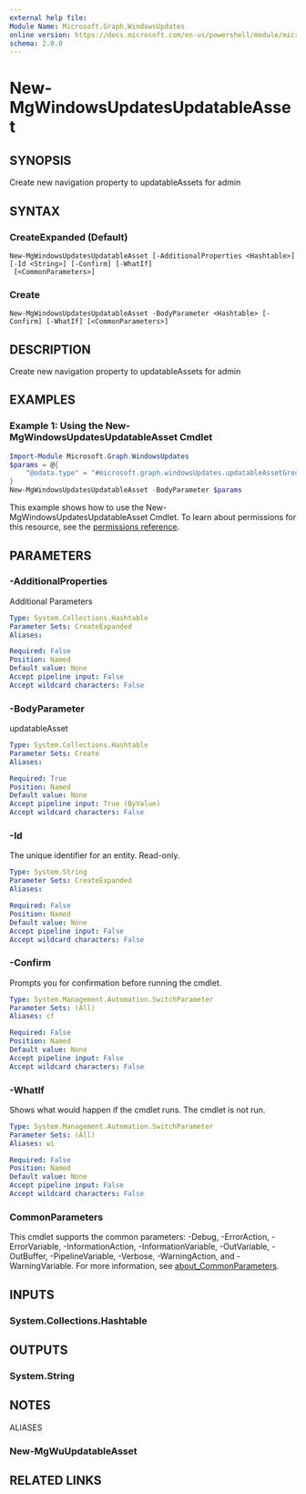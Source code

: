 ```yaml
---
external help file:
Module Name: Microsoft.Graph.WindowsUpdates
online version: https://docs.microsoft.com/en-us/powershell/module/microsoft.graph.windowsupdates/new-mgwindowsupdatesupdatableasset
schema: 2.0.0
---
```


# New-MgWindowsUpdatesUpdatableAsset

## SYNOPSIS
Create new navigation property to updatableAssets for admin

## SYNTAX

### CreateExpanded (Default)
```
New-MgWindowsUpdatesUpdatableAsset [-AdditionalProperties <Hashtable>] [-Id <String>] [-Confirm] [-WhatIf]
 [<CommonParameters>]
```

### Create
```
New-MgWindowsUpdatesUpdatableAsset -BodyParameter <Hashtable> [-Confirm] [-WhatIf] [<CommonParameters>]
```

## DESCRIPTION
Create new navigation property to updatableAssets for admin

## EXAMPLES

### Example 1: Using the New-MgWindowsUpdatesUpdatableAsset Cmdlet
```powershell
Import-Module Microsoft.Graph.WindowsUpdates
$params = @{
	"@odata.type" = "#microsoft.graph.windowsUpdates.updatableAssetGroup"
}
New-MgWindowsUpdatesUpdatableAsset -BodyParameter $params
```

This example shows how to use the New-MgWindowsUpdatesUpdatableAsset Cmdlet.
To learn about permissions for this resource, see the [permissions reference](/graph/permissions-reference).

## PARAMETERS

### -AdditionalProperties
Additional Parameters

```yaml
Type: System.Collections.Hashtable
Parameter Sets: CreateExpanded
Aliases:

Required: False
Position: Named
Default value: None
Accept pipeline input: False
Accept wildcard characters: False
```

### -BodyParameter
updatableAsset

```yaml
Type: System.Collections.Hashtable
Parameter Sets: Create
Aliases:

Required: True
Position: Named
Default value: None
Accept pipeline input: True (ByValue)
Accept wildcard characters: False
```

### -Id
The unique identifier for an entity.
Read-only.

```yaml
Type: System.String
Parameter Sets: CreateExpanded
Aliases:

Required: False
Position: Named
Default value: None
Accept pipeline input: False
Accept wildcard characters: False
```

### -Confirm
Prompts you for confirmation before running the cmdlet.

```yaml
Type: System.Management.Automation.SwitchParameter
Parameter Sets: (All)
Aliases: cf

Required: False
Position: Named
Default value: None
Accept pipeline input: False
Accept wildcard characters: False
```

### -WhatIf
Shows what would happen if the cmdlet runs.
The cmdlet is not run.

```yaml
Type: System.Management.Automation.SwitchParameter
Parameter Sets: (All)
Aliases: wi

Required: False
Position: Named
Default value: None
Accept pipeline input: False
Accept wildcard characters: False
```

### CommonParameters
This cmdlet supports the common parameters: -Debug, -ErrorAction, -ErrorVariable, -InformationAction, -InformationVariable, -OutVariable, -OutBuffer, -PipelineVariable, -Verbose, -WarningAction, and -WarningVariable. For more information, see [about_CommonParameters](http://go.microsoft.com/fwlink/?LinkID=113216).

## INPUTS

### System.Collections.Hashtable

## OUTPUTS

### System.String

## NOTES

ALIASES

### New-MgWuUpdatableAsset

## RELATED LINKS

